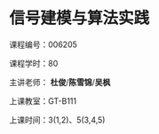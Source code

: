 # 信号建模与算法实践
 课程编号：006205

  课程学时：80

  主讲老师： **杜俊**/**陈雪锦**/**吴枫**

  上课教室：GT-B111

  上课时间：3(1,2)、5(3,4,5)